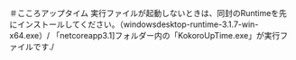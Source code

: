 ＃こころアップタイム
実行ファイルが起動しないときは、同封のRuntimeを先にインストールしてください。（windowsdesktop-runtime-3.1.7-win-x64.exe）/
「netcoreapp3.1]フォルダー内の「KokoroUpTime.exe」が実行ファイルです./

